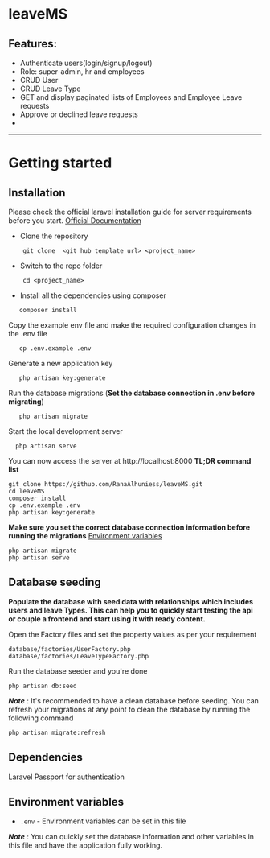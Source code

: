 # leaveMS
## Features:
* Authenticate users(login/signup/logout)
* Role: super-admin, hr and employees
* CRUD  User 
* CRUD  Leave Type 
* GET and display paginated lists of Employees and Employee Leave requests
* Approve or declined leave requests
* 
-----------
# Getting started
## Installation
Please check the official laravel installation guide for server requirements before you start. [Official Documentation](https://laravel.com/docs/10.x#installation)
- Clone the repository
```
    git clone  <git hub template url> <project_name>
```
- Switch to the repo folder
```
    cd <project_name>
```
- Install all the dependencies using composer
```
   composer install
```
Copy the example env file and make the required configuration changes in the .env file
```
   cp .env.example .env
```
Generate a new application key
```
   php artisan key:generate
```
Run the database migrations (**Set the database connection in .env before migrating**)
```
   php artisan migrate
```
Start the local development server
```
  php artisan serve
```
You can now access the server at http://localhost:8000
**TL;DR command list**

    git clone https://github.com/RanaAlhuniess/leaveMS.git
    cd leaveMS
    composer install
    cp .env.example .env
    php artisan key:generate
**Make sure you set the correct database connection information before running the migrations** [Environment variables](#environment-variables)

    php artisan migrate
    php artisan serve

## Database seeding

**Populate the database with seed data with relationships which includes users and leave Types. This can help you to quickly start testing the api or couple a frontend and start using it with ready content.**

Open the Factory files and set the property values as per your requirement

    database/factories/UserFactory.php
    database/factories/LeaveTypeFactory.php

Run the database seeder and you're done

    php artisan db:seed

***Note*** : It's recommended to have a clean database before seeding. You can refresh your migrations at any point to clean the database by running the following command

    php artisan migrate:refresh
## Dependencies
Laravel Passport for authentication
## Environment variables

- `.env` - Environment variables can be set in this file

***Note*** : You can quickly set the database information and other variables in this file and have the application fully working.

